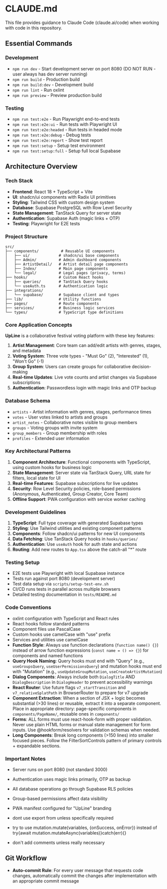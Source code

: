 # CLAUDE.md

This file provides guidance to Claude Code (claude.ai/code) when working with code in this repository.

## Essential Commands

### Development

- `npm run dev` - Start development server on port 8080 (DO NOT RUN - user always has dev server running)
- `npm run build` - Production build
- `npm run build:dev` - Development build
- `npm run lint` - Run oxlint
- `npm run preview` - Preview production build

### Testing

- `npm run test:e2e` - Run Playwright end-to-end tests
- `npm run test:e2e:ui` - Run tests with Playwright UI
- `npm run test:e2e:headed` - Run tests in headed mode
- `npm run test:e2e:debug` - Debug tests
- `npm run test:e2e:report` - Show test report
- `npm run test:setup` - Setup test environment
- `npm run test:setup:full` - Setup full local Supabase

## Architecture Overview

### Tech Stack

- **Frontend**: React 18 + TypeScript + Vite
- **UI**: shadcn/ui components with Radix UI primitives
- **Styling**: Tailwind CSS with custom design system
- **Database**: Supabase PostgreSQL with Row Level Security
- **State Management**: TanStack Query for server state
- **Authentication**: Supabase Auth (magic links + OTP)
- **Testing**: Playwright for E2E tests

### Project Structure

```
src/
├── components/          # Reusable UI components
│   ├── ui/             # shadcn/ui base components
│   ├── Admin/          # Admin dashboard components
│   ├── ArtistDetail/   # Artist detail page components
│   ├── Index/          # Main page components
│   └── legal/          # Legal pages (privacy, terms)
├── hooks/              # Custom React hooks
│   ├── queries/        # TanStack Query hooks
│   └── useAuth.ts      # Authentication logic
├── integrations/
│   └── supabase/       # Supabase client and types
├── lib/                # Utility functions
├── pages/              # Route components
├── services/           # Business logic services
└── types/              # TypeScript type definitions
```

### Core Application Concepts

**UpLine** is a collaborative festival voting platform with these key features:

1. **Artist Management**: Core team can add/edit artists with genres, stages, and metadata
2. **Voting System**: Three vote types - "Must Go" (2), "Interested" (1), "Won't Go" (-1)
3. **Group System**: Users can create groups for collaborative decision-making
4. **Real-time Updates**: Live vote counts and artist changes via Supabase subscriptions
5. **Authentication**: Passwordless login with magic links and OTP backup

### Database Schema

- `artists` - Artist information with genres, stages, performance times
- `votes` - User votes linked to artists and groups
- `artist_notes` - Collaborative notes visible to group members
- `groups` - Voting groups with invite system
- `group_members` - Group membership with roles
- `profiles` - Extended user information

### Key Architectural Patterns

1. **Component Architecture**: Functional components with TypeScript, using custom hooks for business logic
2. **State Management**: Server state via TanStack Query, URL state for filters, local state for UI
3. **Real-time Features**: Supabase subscriptions for live updates
4. **Security**: Row Level Security policies, role-based permissions (Anonymous, Authenticated, Group Creator, Core Team)
5. **Offline Support**: PWA configuration with service worker caching

### Development Guidelines

1. **TypeScript**: Full type coverage with generated Supabase types
2. **Styling**: Use Tailwind utilities and existing component patterns
3. **Components**: Follow shadcn/ui patterns for new UI components
4. **Data Fetching**: Use TanStack Query hooks in `hooks/queries/`
5. **Authentication**: Use `useAuth` hook for auth state and actions
6. **Routing**: Add new routes to `App.tsx` above the catch-all "\*" route

### Testing Setup

- E2E tests use Playwright with local Supabase instance
- Tests run against port 8080 (development server)
- Test data setup via `scripts/setup-test-env.sh`
- CI/CD runs tests in parallel across multiple browsers
- Detailed testing documentation in `tests/README.md`

### Code Conventions

- oxlint configuration with TypeScript and React rules
- React hooks follow standard patterns
- Component files use PascalCase
- Custom hooks use camelCase with "use" prefix
- Services and utilities use camelCase
- **Function Style**: Always use function declarations (`function name() {}`) instead of arrow function expressions (`const name = () => {}`) for components and named functions
- **Query Hook Naming**: Query hooks must end with "Query" (e.g., `useGroupsQuery`, `useUserPermissionsQuery`) and mutation hooks must end with "Mutation" (e.g., `useUpdateGroupMutation`, `useCreateArtistMutation`)
- **Dialog Components**: Always include both `DialogTitle` AND `DialogDescription` in `DialogHeader` to prevent accessibility warnings
- **React Router**: Use future flags `v7_startTransition` and `v7_relativeSplatPath` in BrowserRouter to prepare for v7 upgrade
- **Component Extraction**: When a section of JSX + logic becomes substantial (>30 lines) or reusable, extract it into a separate component. Place in appropriate directory: page-specific components in `components/PageName/`, reusable ones in `components/`
- **Forms**: ALL forms must use react-hook-form with proper validation. Never use plain HTML forms or manual state management for form inputs. Use @hookform/resolvers for validation schemas when needed.
- **Long Components**: Break long components (>150 lines) into smaller focused pieces. Follow the FilterSortControls pattern of primary controls + expandable sections.

### Important Notes

- Server runs on port 8080 (not standard 3000)
- Authentication uses magic links primarily, OTP as backup
- All database operations go through Supabase RLS policies
- Group-based permissions affect data visibility
- PWA manifest configured for "UpLine" branding

- dont use export from unless specifically required

- try to use mutation.mutate(variables, {onSuccess, onError}) instead of try{await mutation.mutateAsync(variables)}catch(err){}

- don't add comments unless really necessary

## Git Workflow

- **Auto-commit Rule**: For every user message that requests code changes, automatically commit the changes after implementation with an appropriate commit message
